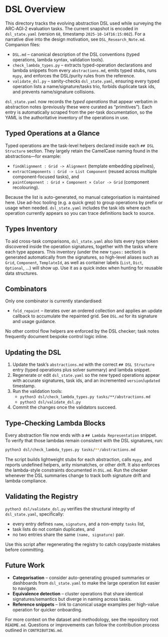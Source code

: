 # DSL Overview

This directory tracks the evolving abstraction DSL used while surveying the ARC‑AGI‑2 evaluation tasks. The current snapshot is encoded in `dsl_state.yaml` (version `68`, timestamp `2025-10-14T16:15:00Z`). For a narrative dive into the design motivation, see `DSL_Research_Note.md`. Companion files:

- `DSL.md` – canonical description of the DSL conventions (typed operations, lambda syntax, validation tools).
- `check_lambda_types.py` – extracts typed-operation declarations and lambda snippets from every `abstractions.md`, emits typed stubs, runs `mypy`, and enforces the DSL/purity rules from the reference.
- `validate_dsl.py` – sanity-checks `dsl_state.yaml`, ensuring every typed operation lists a name/signature/tasks trio, forbids duplicate task ids, and prevents name/signature collisions.

`dsl_state.yaml` now records the *typed operations* that appear verbatim in abstraction notes (previously these were curated as “primitives”). Each entry is automatically scraped from the per-task documentation, so the YAML is the authoritative inventory of the operations in use.

## Typed Operations at a Glance

Typed operations are the task-level helpers declared inside each `## DSL Structure` section. They largely retain the CamelCase naming found in the abstractions—for example:

- `findAlignment : Grid -> Alignment` (template embedding pipelines),
- `extractComponents : Grid -> List Component` (reused across multiple component-focused tasks), and
- `paintComponent : Grid × Component × Color -> Grid` (component recolouring).

Because the list is auto-generated, no manual categorisation is maintained here. Use ad-hoc tooling (e.g. a quick grep) to group operations by prefix or usage when needed. `dsl_state.yaml` includes the task ids where each operation currently appears so you can trace definitions back to source.

## Types Inventory

To aid cross-task comparisons, `dsl_state.yaml` also lists every type token discovered inside the operation signatures, together with the tasks where each type appears. This inventory (under the new `types:` section) is generated automatically from the signatures, so high-level aliases such as `Grid`, `Component`, `TemplateId`, as well as container labels (`List`, `Dict`, `Optional`, …) will show up. Use it as a quick index when hunting for reusable data structures.

## Combinators

Only one combinator is currently standardised:

- `fold_repaint` – iterates over an ordered collection and applies an update callback to accumulate the repainted grid. See `DSL.md` for its signature and usage guidance.

No other control flow helpers are enforced by the DSL checker; task notes frequently document bespoke control logic inline.

## Updating the DSL

1. Update the task’s `abstractions.md` with the correct `## DSL Structure` entry (typed operations plus solver summary) and lambda snippet.
2. Regenerate or edit `dsl_state.yaml` so the new typed operations appear with accurate signatures, task ids, and an incremented `version`/`updated` timestamp.
3. Run the validation tools:
   - `python3 dsl/check_lambda_types.py tasks/**/abstractions.md`
   - `python3 dsl/validate_dsl.py`
4. Commit the changes once the validators succeed.

## Type-Checking Lambda Blocks

Every abstraction file now ends with a `## Lambda Representation` snippet.  To verify that those lambdas remain consistent with the DSL signatures, run:

```bash
python3 dsl/check_lambda_types.py tasks/**/abstractions.md
```

The script builds lightweight stubs for each abstraction, calls `mypy`, and reports undefined helpers, arity mismatches, or other drift.  It also enforces the lambda-style constraints documented in `DSL.md`.  Run the checker whenever the DSL summaries change to track both signature drift and lambda compliance.

## Validating the Registry

`python3 dsl/validate_dsl.py` verifies the structural integrity of `dsl_state.yaml`, specifically:

- every entry defines `name`, `signature`, and a non-empty `tasks` list,
- task lists do not contain duplicates, and
- no two entries share the same `(name, signature)` pair.

Use this script after regenerating the registry to catch copy/paste mistakes before committing.

## Future Work

- **Categorisation** – consider auto-generating grouped summaries or dashboards from `dsl_state.yaml` to make the large operation list easier to navigate.
- **Equivalence detection** – cluster operations that share identical signatures/semantics but diverge in naming across tasks.
- **Reference snippets** – link to canonical usage examples per high-value operation for quicker onboarding.

For more context on the dataset and methodology, see the repository root `README.md`.  Questions or improvements can follow the contribution process outlined in `CONTRIBUTING.md`.
